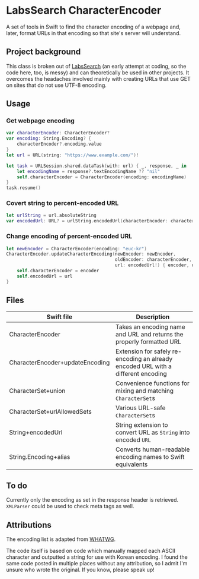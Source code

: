 # LabsSearch CharacterEncoder
A set of tools in Swift to find the character encoding of a webpage and, later, format URLs in that encoding so that site's server will understand.

## Project background
This class is broken out of [LabsSearch] (an early attempt at coding, so the code here, too, is messy) and can theoretically be used in other projects. It overcomes the headaches involved mainly with creating URLs that use GET on sites that do not use UTF-8 encoding.

## Usage
### Get webpage encoding
```swift
var characterEncoder: CharacterEncoder?
var encoding: String.Encoding? {
    characterEncoder?.encoding.value
}
let url = URL(string: "https://www.example.com/")!

let task = URLSession.shared.dataTask(with: url) { _, response, _ in
    let encodingName = response?.textEncodingName ?? "nil"
    self.characterEncoder = CharacterEncoder(encoding: encodingName)
}
task.resume()
```
### Covert string to percent-encoded URL
```swift
let urlString = url.absoluteString
var encodedUrl: URL? = urlString.encodedUrl(characterEncoder: characterEncoder)
```
### Change encoding of percent-encoded URL
```swift
let newEncoder = CharacterEncoder(encoding: "euc-kr")
CharacterEncoder.updateCharacterEncoding(newEncoder: newEncoder,
                                         oldEncoder: characterEncoder,
                                         url: encodedUrl!) { encoder, url in
    self.characterEncoder = encoder
    self.encodedUrl = url
}
```

## Files
Swift file | Description
---------- | -----------
CharacterEncoder | Takes an encoding name and URL and returns the properly formatted URL
CharacterEncoder+updateEncoding | Extension for safely re-encoding an already encoded URL with a different encoding
CharacterSet+union | Convenience functions for mixing and matching `CharacterSet`s
CharacterSet+urlAllowedSets | Various URL-safe `CharacterSet`s
String+encodedUrl | String extension to convert URL as `String` into encoded `URL`
String.Encoding+alias | Converts human-readable encoding names to Swift equivalents

## To do
Currently only the encoding as set in the response header is retrieved. `XMLParser` could be used to check meta tags as well.

## Attributions
The encoding list is adapted from [WHATWG].

The code itself is based on code which manually mapped each ASCII character and outputted a string for use with Korean encoding. I found the same code posted in multiple places without any attribution, so I admit I'm unsure who wrote the original. If you know, please speak up!

[LabsSearch]: https://www.github.com/cartoonchess/labssearch
[WHATWG]: https://encoding.spec.whatwg.org/#names-and-labels
